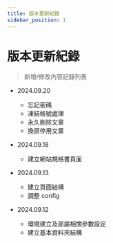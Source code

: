 ```yaml
---
title: 版本更新紀錄
sidebar_position: 1
---
```


# 版本更新紀錄

> 新增/修改內容記錄列表

-   2024.09.20

    -   忘記密碼
    -   凍結帳號處理
    -   永久刪除文章
    -   換原停用文章

-   2024.09.18

    -   建立網站規格書頁面

-   2024.09.13

    -   建立頁面結構
    -   調整 config

-   2024.09.12

    -   環境建立及部屬相關參數設定
    -   建立基本資料夾結構
